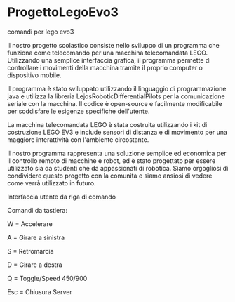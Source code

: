 # ProgettoLegoEvo3
comandi per lego evo3

Il nostro progetto scolastico consiste nello sviluppo di un programma che funziona come telecomando per una macchina telecomandata LEGO.
Utilizzando una semplice interfaccia grafica, il programma permette di controllare i movimenti della macchina tramite il proprio computer o dispositivo mobile.

Il programma è stato sviluppato utilizzando il linguaggio di programmazione java e utilizza la libreria LejosRoboticDifferentialPilots per la comunicazione seriale con la macchina.
Il codice è open-source e facilmente modificabile per soddisfare le esigenze specifiche dell'utente.

La macchina telecomandata LEGO è stata costruita utilizzando i kit di costruzione LEGO EV3 e include sensori di distanza e di movimento per una maggiore interattività con l'ambiente circostante.

Il nostro programma rappresenta una soluzione semplice ed economica per il controllo remoto di macchine e robot, ed è stato progettato per essere utilizzato sia da studenti che da appassionati di robotica.
Siamo orgogliosi di condividere questo progetto con la comunità e siamo ansiosi di vedere come verrà utilizzato in futuro.

Interfaccia utente da riga di comando 

Comandi da tastiera:

W = Accelerare

A = Girare a sinistra

S = Retromarcia

D = Girare a destra

Q =  Toggle/Speed   450/900

Esc = Chiusura Server 


